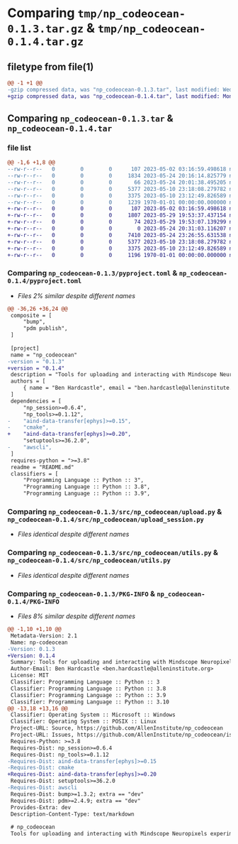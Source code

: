 # Comparing `tmp/np_codeocean-0.1.3.tar.gz` & `tmp/np_codeocean-0.1.4.tar.gz`

## filetype from file(1)

```diff
@@ -1 +1 @@
-gzip compressed data, was "np_codeocean-0.1.3.tar", last modified: Wed May 24 20:16:14 2023, max compression
+gzip compressed data, was "np_codeocean-0.1.4.tar", last modified: Mon May 29 19:53:37 2023, max compression
```

## Comparing `np_codeocean-0.1.3.tar` & `np_codeocean-0.1.4.tar`

### file list

```diff
@@ -1,6 +1,8 @@
--rw-r--r--   0        0        0      107 2023-05-02 03:16:59.498618 np_codeocean-0.1.3/README.md
--rw-r--r--   0        0        0     1834 2023-05-24 20:16:14.825779 np_codeocean-0.1.3/pyproject.toml
--rw-r--r--   0        0        0       66 2023-05-24 20:01:38.495205 np_codeocean-0.1.3/src/np_codeocean/__init__.py
--rw-r--r--   0        0        0     5377 2023-05-10 23:18:08.279782 np_codeocean-0.1.3/src/np_codeocean/upload.py
--rw-r--r--   0        0        0     3375 2023-05-10 23:12:49.826589 np_codeocean-0.1.3/src/np_codeocean/utils.py
--rw-r--r--   0        0        0     1239 1970-01-01 00:00:00.000000 np_codeocean-0.1.3/PKG-INFO
+-rw-r--r--   0        0        0      107 2023-05-02 03:16:59.498618 np_codeocean-0.1.4/README.md
+-rw-r--r--   0        0        0     1807 2023-05-29 19:53:37.437154 np_codeocean-0.1.4/pyproject.toml
+-rw-r--r--   0        0        0       74 2023-05-29 19:53:07.139299 np_codeocean-0.1.4/src/np_codeocean/__init__.py
+-rw-r--r--   0        0        0        0 2023-05-24 20:31:03.116207 np_codeocean-0.1.4/src/np_codeocean/__main__.py
+-rw-r--r--   0        0        0     7410 2023-05-24 23:26:55.631538 np_codeocean-0.1.4/src/np_codeocean/upload_one.py
+-rw-r--r--   0        0        0     5377 2023-05-10 23:18:08.279782 np_codeocean-0.1.4/src/np_codeocean/upload_session.py
+-rw-r--r--   0        0        0     3375 2023-05-10 23:12:49.826589 np_codeocean-0.1.4/src/np_codeocean/utils.py
+-rw-r--r--   0        0        0     1196 1970-01-01 00:00:00.000000 np_codeocean-0.1.4/PKG-INFO
```

### Comparing `np_codeocean-0.1.3/pyproject.toml` & `np_codeocean-0.1.4/pyproject.toml`

 * *Files 2% similar despite different names*

```diff
@@ -36,26 +36,24 @@
 composite = [
     "bump",
     "pdm publish",
 ]
 
 [project]
 name = "np_codeocean"
-version = "0.1.3"
+version = "0.1.4"
 description = "Tools for uploading and interacting with Mindscope Neuropixels experiments on Code Ocean"
 authors = [
     { name = "Ben Hardcastle", email = "ben.hardcastle@alleninstitute.org" },
 ]
 dependencies = [
     "np_session>=0.6.4",
     "np_tools>=0.1.12",
-    "aind-data-transfer[ephys]>=0.15",
-    "cmake",
+    "aind-data-transfer[ephys]>=0.20",
     "setuptools>=36.2.0",
-    "awscli",
 ]
 requires-python = ">=3.8"
 readme = "README.md"
 classifiers = [
     "Programming Language :: Python :: 3",
     "Programming Language :: Python :: 3.8",
     "Programming Language :: Python :: 3.9",
```

### Comparing `np_codeocean-0.1.3/src/np_codeocean/upload.py` & `np_codeocean-0.1.4/src/np_codeocean/upload_session.py`

 * *Files identical despite different names*

### Comparing `np_codeocean-0.1.3/src/np_codeocean/utils.py` & `np_codeocean-0.1.4/src/np_codeocean/utils.py`

 * *Files identical despite different names*

### Comparing `np_codeocean-0.1.3/PKG-INFO` & `np_codeocean-0.1.4/PKG-INFO`

 * *Files 8% similar despite different names*

```diff
@@ -1,10 +1,10 @@
 Metadata-Version: 2.1
 Name: np-codeocean
-Version: 0.1.3
+Version: 0.1.4
 Summary: Tools for uploading and interacting with Mindscope Neuropixels experiments on Code Ocean
 Author-Email: Ben Hardcastle <ben.hardcastle@alleninstitute.org>
 License: MIT
 Classifier: Programming Language :: Python :: 3
 Classifier: Programming Language :: Python :: 3.8
 Classifier: Programming Language :: Python :: 3.9
 Classifier: Programming Language :: Python :: 3.10
@@ -13,18 +13,16 @@
 Classifier: Operating System :: Microsoft :: Windows
 Classifier: Operating System :: POSIX :: Linux
 Project-URL: Source, https://github.com/AllenInstitute/np_codeocean
 Project-URL: Issues, https://github.com/AllenInstitute/np_codeocean/issues
 Requires-Python: >=3.8
 Requires-Dist: np_session>=0.6.4
 Requires-Dist: np_tools>=0.1.12
-Requires-Dist: aind-data-transfer[ephys]>=0.15
-Requires-Dist: cmake
+Requires-Dist: aind-data-transfer[ephys]>=0.20
 Requires-Dist: setuptools>=36.2.0
-Requires-Dist: awscli
 Requires-Dist: bump>=1.3.2; extra == "dev"
 Requires-Dist: pdm>=2.4.9; extra == "dev"
 Provides-Extra: dev
 Description-Content-Type: text/markdown
 
 # np_codeocean
 Tools for uploading and interacting with Mindscope Neuropixels experiments on Code Ocean
```

